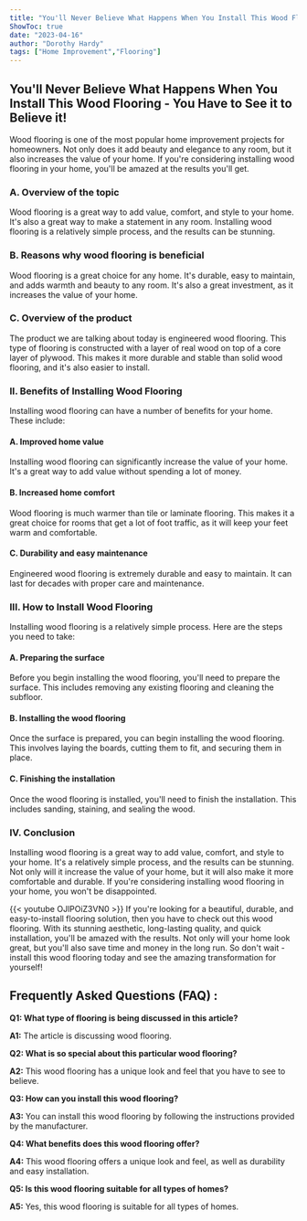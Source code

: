 ```yaml
---
title: "You'll Never Believe What Happens When You Install This Wood Flooring - You Have to See it to Believe it!"
ShowToc: true 
date: "2023-04-16"
author: "Dorothy Hardy" 
tags: ["Home Improvement","Flooring"]
---
```

## You'll Never Believe What Happens When You Install This Wood Flooring - You Have to See it to Believe it!

Wood flooring is one of the most popular home improvement projects for homeowners. Not only does it add beauty and elegance to any room, but it also increases the value of your home. If you're considering installing wood flooring in your home, you'll be amazed at the results you'll get.

### A. Overview of the topic

Wood flooring is a great way to add value, comfort, and style to your home. It's also a great way to make a statement in any room. Installing wood flooring is a relatively simple process, and the results can be stunning.

### B. Reasons why wood flooring is beneficial

Wood flooring is a great choice for any home. It's durable, easy to maintain, and adds warmth and beauty to any room. It's also a great investment, as it increases the value of your home.

### C. Overview of the product

The product we are talking about today is engineered wood flooring. This type of flooring is constructed with a layer of real wood on top of a core layer of plywood. This makes it more durable and stable than solid wood flooring, and it's also easier to install.

### II. Benefits of Installing Wood Flooring

Installing wood flooring can have a number of benefits for your home. These include:

#### A. Improved home value

Installing wood flooring can significantly increase the value of your home. It's a great way to add value without spending a lot of money.

#### B. Increased home comfort

Wood flooring is much warmer than tile or laminate flooring. This makes it a great choice for rooms that get a lot of foot traffic, as it will keep your feet warm and comfortable.

#### C. Durability and easy maintenance

Engineered wood flooring is extremely durable and easy to maintain. It can last for decades with proper care and maintenance.

### III. How to Install Wood Flooring

Installing wood flooring is a relatively simple process. Here are the steps you need to take:

#### A. Preparing the surface

Before you begin installing the wood flooring, you'll need to prepare the surface. This includes removing any existing flooring and cleaning the subfloor.

#### B. Installing the wood flooring

Once the surface is prepared, you can begin installing the wood flooring. This involves laying the boards, cutting them to fit, and securing them in place.

#### C. Finishing the installation

Once the wood flooring is installed, you'll need to finish the installation. This includes sanding, staining, and sealing the wood.

### IV. Conclusion

Installing wood flooring is a great way to add value, comfort, and style to your home. It's a relatively simple process, and the results can be stunning. Not only will it increase the value of your home, but it will also make it more comfortable and durable. If you're considering installing wood flooring in your home, you won't be disappointed.

{{< youtube OJlPOiZ3VN0 >}} 
If you're looking for a beautiful, durable, and easy-to-install flooring solution, then you have to check out this wood flooring. With its stunning aesthetic, long-lasting quality, and quick installation, you'll be amazed with the results. Not only will your home look great, but you'll also save time and money in the long run. So don't wait - install this wood flooring today and see the amazing transformation for yourself!

## Frequently Asked Questions (FAQ) :
**Q1: What type of flooring is being discussed in this article?**

**A1:** The article is discussing wood flooring.

**Q2: What is so special about this particular wood flooring?**

**A2:** This wood flooring has a unique look and feel that you have to see to believe. 

**Q3: How can you install this wood flooring?**

**A3:** You can install this wood flooring by following the instructions provided by the manufacturer. 

**Q4: What benefits does this wood flooring offer?**

**A4:** This wood flooring offers a unique look and feel, as well as durability and easy installation. 

**Q5: Is this wood flooring suitable for all types of homes?**

**A5:** Yes, this wood flooring is suitable for all types of homes.





